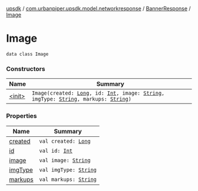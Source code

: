 [upsdk](../../../index.md) / [com.urbanpiper.upsdk.model.networkresponse](../../index.md) / [BannerResponse](../index.md) / [Image](./index.md)

# Image

`data class Image`

### Constructors

| Name | Summary |
|---|---|
| [&lt;init&gt;](-init-.md) | `Image(created: `[`Long`](https://kotlinlang.org/api/latest/jvm/stdlib/kotlin/-long/index.html)`, id: `[`Int`](https://kotlinlang.org/api/latest/jvm/stdlib/kotlin/-int/index.html)`, image: `[`String`](https://kotlinlang.org/api/latest/jvm/stdlib/kotlin/-string/index.html)`, imgType: `[`String`](https://kotlinlang.org/api/latest/jvm/stdlib/kotlin/-string/index.html)`, markups: `[`String`](https://kotlinlang.org/api/latest/jvm/stdlib/kotlin/-string/index.html)`)` |

### Properties

| Name | Summary |
|---|---|
| [created](created.md) | `val created: `[`Long`](https://kotlinlang.org/api/latest/jvm/stdlib/kotlin/-long/index.html) |
| [id](id.md) | `val id: `[`Int`](https://kotlinlang.org/api/latest/jvm/stdlib/kotlin/-int/index.html) |
| [image](image.md) | `val image: `[`String`](https://kotlinlang.org/api/latest/jvm/stdlib/kotlin/-string/index.html) |
| [imgType](img-type.md) | `val imgType: `[`String`](https://kotlinlang.org/api/latest/jvm/stdlib/kotlin/-string/index.html) |
| [markups](markups.md) | `val markups: `[`String`](https://kotlinlang.org/api/latest/jvm/stdlib/kotlin/-string/index.html) |
